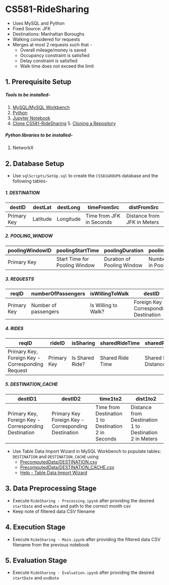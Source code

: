 # CS581-RideSharing
- Uses MySQL and Python
- Fixed Source: JFK
- Destinations: Manhattan Boroughs
- Walking considered for requests
- Merges at most 2 requests such that -
    - Overall mileage/money is saved
    - Occupancy constraint is satisfied
    - Delay constraint is satisfied
    - Walk time does not exceed the limit
                

<!--**Table of Contents**

[TOCM]

[TOC]-->

                
## 1. Prerequisite Setup
##### Tools to be installed-
1. [MySQL/MySQL Workbench](https://dev.mysql.com/downloads/workbench/)
2. [Python](https://www.python.org/downloads/)
3. [Jupyter Notebook](https://jupyter.org/install)
4. [Clone CS581-RideSharing](https://github.com/guptaaditya18/CS581-RideSharing)
    5. [Cloning a Repository](https://help.github.com/en/articles/cloning-a-repository)

##### Python libraries to be installed-
1. NetworkX

## 2. Database Setup
- Use `sqlScripts/SetUp.sql` to create the `CS581GROUP6` database and the following tables-

##### 1. DESTINATION

| destID | destLat | destLong | timeFromSrc | distFromSrc |
| --- | --- | --- | --- | --- |
| Primary Key  | Latitude  | Longitude  | Time from JFK in Seconds | Distance from JFK in Meters |

##### 2. POOLING_WINDOW

| poolingWindowID  | poolingStartTime | poolingDuration | poolingWindowSize | poolingWindowComputeTime |
| --- | --- | --- | --- | --- |
| Primary Key  | Start Time for Pooling Window  | Duration of Pooling Window  | Number of Requests in Pooling Window | Time to process Pooling Window |

##### 3. REQUESTS

| reqID  | numberOfPassengers | isWillingToWalk | destID | maxDelay | maxWalkTime | requestTime | indvRideTime | indvRideDist | indvRideCost | poolingWindowID |
| --- | --- | --- | --- | --- | --- | --- | --- | --- | --- | --- |
| Primary Key  | Number of passengers  | Is Willing to Walk?  | Foreign Key - Corresponding Destination | Max acceptable delay time | Max acceptable walking time | Timestamp of Request | Individual Ride Time | Individual Ride Distance | Individual Ride Fare | Foreign Key - Corresponding Pooling Window |

##### 4. RIDES

| reqID  | rideID | isSharing | sharedRideTime | sharedRideDist | sharedRideCost | poolingWindowID |
| --- | --- | --- | --- | --- | --- | --- |
| Primary Key, Foreign Key - Corresponding Request  | Primary Key  | Is Shared Ride?  | Shared Ride Time | Shared Ride Distance | Shared Ride Fare | Foreign Key - Corresponding Pooling Window |

##### 5. DESTINATION_CACHE

| destID1  | destID2 | time1to2 | dist1to2 |
| --- | --- | --- | --- |
| Primary Key, Foreign Key - Corresponding Destination  | Primary Key  Foreign Key - Corresponding Destination | Time from Destination 1 to Destination 2 in Seconds | Distance from Destination 1 to Destination 2 in Meters |

- Use Table Data Import Wizard in MySQL Workbench to populate tables: `DESTINATION` and `DESTINATION_CACHE` using 
    - [PrecomputedData/DESTINATION.csv](https://github.com/guptaaditya18/CS581-RideSharing/blob/master/PrecomputedData/DESTINATION.csv)
    - [PrecomputedData/DESTINATION_CACHE.csv](https://github.com/guptaaditya18/CS581-RideSharing/blob/master/PrecomputedData/DESTINATION_CACHE.csv)
    - [Help - Table Data Import Wizard](https://dev.mysql.com/doc/workbench/en/wb-admin-export-import-table.html)
                
## 3. Data Preprocessing Stage
- Execute `RideSharing - Processing.ipynb` after providing the desired `startDate` and `endDate` and path to the correct month csv
- Keep note of filtered data CSV filename
                
## 4. Execution Stage
- Execute `RideSharing - Main.ipynb` after providing the filtered data CSV filename from the previous notebook
                
## 5. Evaluation Stage
- Execute `RideSharing - Evaluation.ipynb` after providing the desired `startDate` and `endDate`
